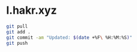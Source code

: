 # l.hakr.xyz

```bash
git pull
git add .
git commit -am "Updated: $(date +%F\ %H:%M:%S)"
git push
```
